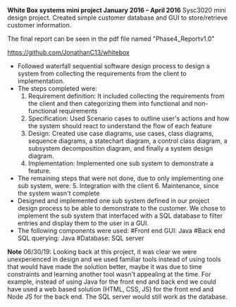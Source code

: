 **White Box systems mini project					     January 2016 – April 2016**
Sysc3020 mini design project. Created simple customer database and GUI to store/retrieve customer information.

The final report can be seen in the pdf file named "Phase4_Reportv1.0"

https://github.com/JonathanC13/whitebox
-	Followed waterfall sequential software design process to design a system from collecting the requirements from the client to implementation.
  - The steps completed were:
    1. Requirement definition: It included collecting the requirements from the client and then categorizing them into functional and non-functional requirements
    2. Specification: Used Scenario cases to outline user's actions and how the system should react to understand the flow of each feature
    3. Design: Created use case diagrams, use cases, class diagrams, sequence diagrams, a statechart diagram, a control class diagram, a subsystem decomposition diagram, and finally a system design diagram.
    4. Implementation: Implemented one sub system to demonstrate a feature.
  - The remaining steps that were not done, due to only implementing one sub system, were:
    5. Integration with the client
    6. Maintenance, since the system wasn't complete
-	Designed and implemented one sub system defined in our project design process to be able to demonstrate to the customer. We chose to implement the sub system that interfaced with a SQL database to filter entries and display them to the user in a GUI.
  - The following components were used:
    #Front end GUI: Java
    #Back end SQL querying: Java
    #Database: SQL server
    
**Note**
06/30/19: Looking back at this project, it was clear we were unexperienced in design and we used familiar tools instead of using tools that would have made the solution better, maybe it was due to time constraints and learning another tool wasn't appealing at the time. For example, instead of using Java for the front end and back end we could have used a web based solution (HTML, CSS, JS) for the front end and Node JS for the back end. The SQL server would still work as the database.
